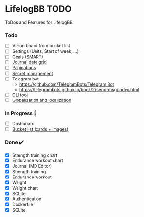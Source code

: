 # LifelogBB TODO

ToDos and Features for LifelogBB.

### Todo

- [ ] Vision board from bucket list
- [ ] Settings (Units, Start of week, ...)
- [ ] Goals (SMART)
- [ ] [Journal date grid](https://github.com/usememos/memos)
- [ ] [Paginations](https://learn.microsoft.com/en-us/aspnet/core/tutorials/first-mvc-app/search?view=aspnetcore-6.0)
- [ ] [Secret management](https://learn.microsoft.com/en-us/aspnet/core/security/app-secrets?view=aspnetcore-6.0&tabs=windows)
- [ ] Telegram bot
  - https://github.com/TelegramBots/Telegram.Bot
  - https://telegrambots.github.io/book/2/send-msg/index.html
- [ ] [CLI tool](https://github.com/gui-cs/Terminal.Gui)
- [ ] [Globalization and localization](https://learn.microsoft.com/en-us/aspnet/core/fundamentals/localization?view=aspnetcore-6.0)

### In Progress :construction:

- [ ] Dashboard
- [ ] [Bucket list (cards + images)](https://getbootstrap.com/docs/5.2/components/card/)

### Done :heavy_check_mark:

- [x] Strength training chart
- [x] Endurance workout chart
- [x] Journal (MD Editor)
- [x] Strength training
- [x] Endurance workout
- [x] Weight
- [x] Weight chart
- [x] SQLite
- [x] Authentication
- [x] Dockerfile
- [x] SQLite
